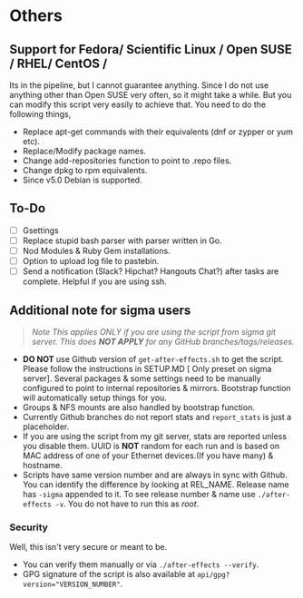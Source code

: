 # Others

## Support for Fedora/ Scientific Linux / Open SUSE / RHEL/ CentOS /<put your favorite distro>

Its in the pipeline, but I cannot guarantee anything. Since I do not use anything other than Open SUSE very often, so it might take a while. But you can modify this script very easily to achieve that. You need to do the following things,

- Replace apt-get commands with their equivalents (dnf or zypper or yum etc).
- Replace/Modify package names.
- Change add-repositories function to point to .repo files.
- Change dpkg to rpm equivalents.
- Since v5.0 Debian is supported.

## To-Do

- [ ] Gsettings
- [ ] Replace stupid bash parser with parser written in Go.
- [ ] Nod Modules & Ruby Gem installations.
- [ ] Option to upload log file to pastebin.
- [ ] Send a notification (Slack? Hipchat? Hangouts Chat?) after tasks are complete. Helpful if you are using ssh.

## Additional note for sigma users

> *Note This applies ONLY if you are using the script from sigma git server. This does **NOT APPLY** for any GitHub branches/tags/releases.*

- **DO NOT** use Github version of `get-after-effects.sh` to get the script. Please follow the instructions in SETUP.MD [ Only preset on sigma server]. Several packages & some settings need to be manually configured to point to internal repositories & mirrors. Bootstrap function will automatically setup things for you.
- Groups & NFS mounts are also handled by bootstrap function.
- Currently Github branches do not report stats and `report_stats` is just a placeholder.
- If you are using the script from my git server, stats are reported unless you disable them. UUID is **NOT** random for each run and is based on MAC address of one of your Ethernet devices.(If you have many) & hostname.
- Scripts have same version number and are always in sync with Github. You can identify the difference by looking at REL_NAME. Release name has `-sigma` appended to it. To see release number & name use `./after-effects -v`. You do not have to run this as *root*.

### Security

Well, this isn't very secure or meant to be.
- You can verify them manually or via `./after-effects --verify`.
- GPG signature of the script is also available at `api/gpg?version="VERSION_NUMBER"`.
